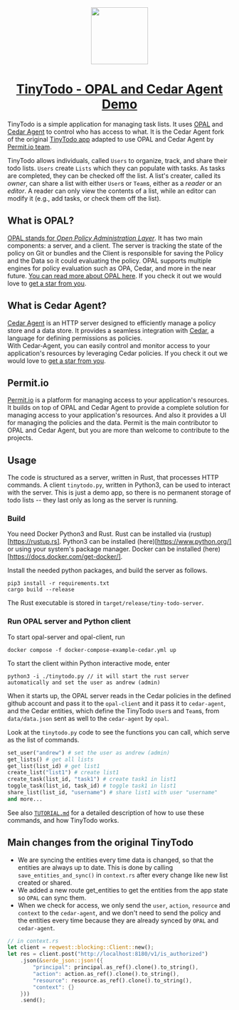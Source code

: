 <div align="center">
  <a href="https://www.permit.io/?utm_source=github&utm_medium=referral&utm_campaign=ghc">
    <picture>
      <source media="(prefers-color-scheme: dark)" srcset="https://github.com/permitio/Galactic-Health-Corporation/assets/4082578/56794ab6-8ae6-4676-bba7-8d38eeeb1c89">
      <img src="https://github.com/permitio/Galactic-Health-Corporation/assets/4082578/c1f1540b-083a-4a12-9b7b-8a02884db3db" height="128">
    </picture>
    <h1 align="center">TinyTodo - OPAL and Cedar Agent Demo</h1>
  </a>
</div>

TinyTodo is a simple application for managing task lists. It uses [OPAL](https://github.com/permitio/opal) and [Cedar Agent](https://github.com/permitio/cedar-agent) to control who has access to what.
It is the Cedar Agent fork of the original [TinyTodo app](https://github.com/cedar-policy/cedar-examples/tree/main/tinytodo) adapted to use OPAL and Cedar Agent by [Permit.io team](https://permit.io).

TinyTodo allows individuals, called `Users` to organize, track, and share their todo lists. `Users` create `Lists` which they can populate with tasks. As tasks are completed, they can be checked off the list. A list's creater, called its _owner_, can share a list with either `User`s or `Team`s, either as a _reader_ or an _editor_. A reader can only view the contents of a list, while an editor can modify it (e.g., add tasks, or check them off the list).

## What is OPAL?

[OPAL stands for _Open Policy Administration Layer_](https://github.com/permitio/opal). It has two main components: a server, and a client. The server is tracking the state of the policy on Git or bundles and the Client is responsible for saving the Policy and the Data so it could evaluating the policy.
OPAL supports multiple engines for policy evaluation such as OPA, Cedar, and more in the near future.
[You can read more about OPAL here](https://opal.ac).
If you check it out we would love to [get a star from you](https://github.com/permitio/opal).


## What is Cedar Agent?

[Cedar Agent](https://github.com/permitio/cedar-agent) is an HTTP server designed to efficiently manage a policy store and a data store.
It provides a seamless integration with [Cedar](https://www.cedarpolicy.com/en), a language for defining permissions as
policies.  
With Cedar-Agent, you can easily control and monitor access to your application's resources by leveraging Cedar
policies.
If you check it out we would love to [get a star from you](https://github.com/permitio/cedar-agent).

## Permit.io

[Permit.io](https://permit.io) is a platform for managing access to your application's resources. It builds on top of OPAL and Cedar Agent to provide a complete solution for managing access to your application's resources. And also it provides a UI for managing the policies and the data.
Permit is the main contributor to OPAL and Cedar Agent, but you are more than welcome to contribute to the projects.


## Usage

The code is structured as a server, written in Rust, that processes HTTP commands. A client `tinytodo.py`, written in Python3, can be used to interact with the server. This is just a demo app, so there is no permanent storage of todo lists -- they last only as long as the server is running.

### Build

You need Docker Python3 and Rust. Rust can be installed via (rustup)[https://rustup.rs]. Python3 can be installed (here)[https://www.python.org/] or using your system's package manager. Docker can be installed (here)[https://docs.docker.com/get-docker/].

Install the needed python packages, and build the server as follows. 
```shell
pip3 install -r requirements.txt
cargo build --release
```
The Rust executable is stored in `target/release/tiny-todo-server`.

### Run OPAL server and Python client
To start opal-server and opal-client, run
```shell
docker compose -f docker-compose-example-cedar.yml up
```

To start the client within Python interactive mode, enter
```shell
python3 -i ./tinytodo.py // it will start the rust server automatically and set the user as andrew (admin)
```


When it starts up, the OPAL server reads in the Cedar policies in the defined github account and pass it to the `opal-client` and it pass it to `cedar-agent`, and the Cedar entities, which define the TinyTodo `User`s and `Team`s, from `data/data.json` sent as well to the `cedar-agent` by `opal`.

Look at the `tinytodo.py` code to see the functions you can call, which serve as the list of commands.
```python
set_user("andrew") # set the user as andrew (admin)
get_lists() # get all lists
get_list(list_id) # get list1
create_list("list1") # create list1
create_task(list_id, "task1") # create task1 in list1
toggle_task(list_id, task_id) # toggle task1 in list1
share_list(list_id, "username") # share list1 with user "username"
and more...
```

See also [`TUTORIAL.md`](./TUTORIAL.md) for a detailed description of how to use these commands, and how TinyTodo works.

## Main changes from the original TinyTodo

- We are syncing the entities every time data is changed, so that the entities are always up to date. This is done by calling `save_entities_and_sync()` in `context.rs` after every change like new list created or shared.
- We added a new route get_entities to get the entities from the app state so `OPAL` can sync them.
- When we check for access, we only send the `user`, `action`, `resource` and `context` to the `cedar-agent`, and we don't need to send the policy and the entities every time because they are already synced by `OPAL` and `cedar-agent`.
```rust
// in context.rs
let client = reqwest::blocking::Client::new();
let res = client.post("http://localhost:8180/v1/is_authorized")
    .json(&serde_json::json!({
        "principal": principal.as_ref().clone().to_string(),
        "action": action.as_ref().clone().to_string(),
        "resource": resource.as_ref().clone().to_string(),
        "context": {}
    }))
    .send();
```
